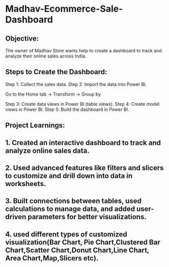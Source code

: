 # Madhav-Ecommerce-Sale-Dashboard

## Objective:

The owner of Madhav Store wants help to create a dashboard to track and analyze their online sales across India.




## Steps to Create the Dashboard:

Step 1: Collect the sales data.
Step 2: Import the data into Power BI.

Go to the Home tab → Transform → Group by


Step 3: Create data views in Power BI (table views).
Step 4: Create model views in Power BI.
Step 5: Build the dashboard in Power BI.



## Project Learnings:

## 1. Created an interactive dashboard to track and analyze online sales data.


## 2. Used advanced features like filters and slicers to customize and drill down into data in worksheets.


## 3. Built connections between tables, used calculations to manage data, and added user-driven parameters for better visualizations.
## 4. used different types of customized visualization(Bar Chart, Pie Chart,Clustered Bar Chart,Scatter Chart,Donut Chart,Line Chart, Area Chart,Map,Slicers etc).

